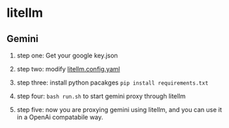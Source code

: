 # litellm

## Gemini

1. step one: Get your google key.json

2. step two: modify [litellm.config.yaml](./litellm.config.yaml)

3. step three: install python pacakges `pip install requirements.txt`

4. step four: `bash run.sh` to start gemini proxy through litellm

5. step five: now you are proxying gemini using litellm, and you can use it in a OpenAi compatabile way.